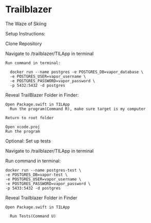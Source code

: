 # Trailblazer

The Waze of Skiing

Setup Instructions:

  Clone Repository

  Navigate to /trailblazer/TILApp in terminal
  
    Run command in terminal: 
    
      docker run --name postgres -e POSTGRES_DB=vapor_database \
      -e POSTGRES_USER=vapor_username \
      -e POSTGRES_PASSWORD=vapor_password \
      -p 5432:5432 -d postgres

  Reveal TrailBlazer Folder in Finder:
  
    Open Package.swift in TILApp
      Run the program(Command R), make sure target is my computer

    Return to root folder 
  
    Open xcode.proj
    Run the program

Optional: Set up tests

  Navigate to /trailblazer/TILApp in terminal
  
  Run command in terminal: 
  
    docker run --name postgres-test \
    -e POSTGRES_DB=vapor-test \
    -e POSTGRES_USER=vapor_username \
    -e POSTGRES_PASSWORD=vapor_password \
    -p 5433:5432 -d postgres
  
  Reveal Trailblazer Folder in Finder
  
    Open Package.swift in TILApp
    
      Run Tests(Command U)
